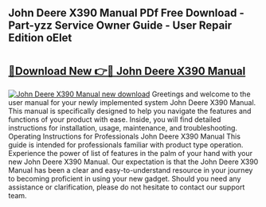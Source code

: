 ## John Deere X390 Manual PDf Free Download - Part-yzz Service Owner Guide - User Repair Edition oElet

# <h2><a href="http://bc12791.oget.top/?id=John+Deere+X390+Manual">🔗Download New 👉🔴 John Deere X390 Manual</a></h2>

[![John Deere X390 Manual new download](https://i.imgur.com/5g1atiW.png)](http://bc12791.oget.top/?id=John+Deere+X390+Manual)
Greetings and welcome to the user manual for your newly implemented system John Deere X390 Manual. This manual is specifically designed to help you navigate the features and functions of your product with ease. Inside, you will find detailed instructions for installation, usage, maintenance, and troubleshooting. Operating Instructions for Professionals John Deere X390 Manual This guide is intended for professionals familiar with product type operation. Experience the power of list of features in the palm of your hand with your new John Deere X390 Manual. Our expectation is that the John Deere X390 Manual has been a clear and easy-to-understand resource in your journey to becoming proficient in using your new gadget. Should you need any assistance or clarification, please do not hesitate to contact our support team.
